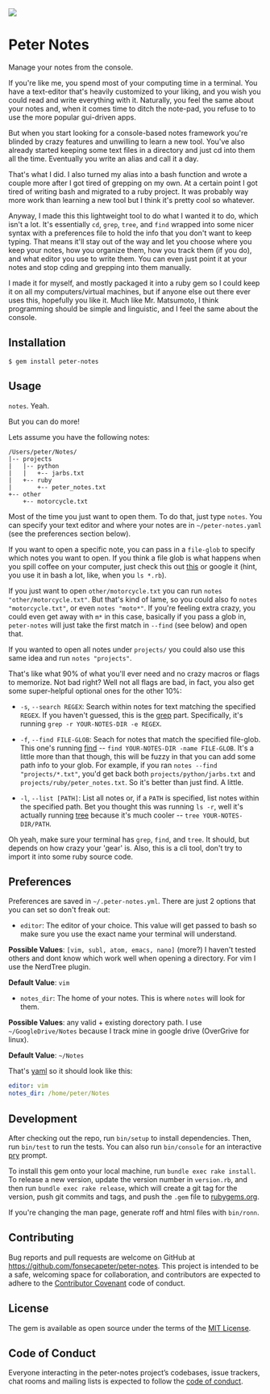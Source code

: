 <div>
  <a href="https://travis-ci.org/fonsecapeter/peter-notes">
    <img src="https://travis-ci.org/fonsecapeter/peter-notes.svg?branch=master"></img>
  </a>
</div>

# Peter Notes

Manage your notes from the console.

If you're like me, you spend most of your computing time in a terminal. You have a text-editor that's heavily customized to your liking, and you wish you could read and write everything with it. Naturally, you feel the same about your notes and, when it comes time to ditch the note-pad, you refuse to to use the more popular gui-driven apps.

But when you start looking for a console-based notes framework you're blinded by crazy features and unwilling to learn a new tool. You've also already started keeping some text files in a directory and just cd into them all the time. Eventually you write an alias and call it a day.

That's what I did. I also turned my alias into a bash function and wrote a couple more after I got tired of grepping on my own. At a certain point I got tired of writing bash and migrated to a ruby project. It was probably way more work than learning a new tool but I think it's pretty cool so whatever.

Anyway, I made this this lightweight tool to do what I wanted it to do, which isn't a lot. It's essentially `cd`, `grep`, `tree`, and `find` wrapped into some nicer syntax with a preferences file to hold the info that you don't want to keep typing. That means it'll stay out of the way and let you choose where you keep your notes, how you organize them, how you track them (if you do), and what editor you use to write them. You can even just point it at your notes and stop cding and grepping into them manually.

I made it for myself, and mostly packaged it into a ruby gem so I could keep it on all my computers/virtual machines, but if anyone else out there ever uses this, hopefully you like it. Much like Mr. Matsumoto, I think programming should be simple and linguistic, and I feel the same about the console.

## Installation

    $ gem install peter-notes

## Usage

`notes`. Yeah.

But you can do more!

Lets assume you have the following notes:

    /Users/peter/Notes/
    |-- projects
    |   |-- python
    |   |   +-- jarbs.txt
    |   +-- ruby
    |       +-- peter_notes.txt
    +-- other
        +-- motorcycle.txt

Most of the time you just want to open them. To do that, just type `notes`. You can specify your text editor and where your notes are in `~/peter-notes.yaml` (see the preferences section below).

If you want to open a specific note, you can pass in a `file-glob` to specify which notes you want to open. If you think a file glob is what happens when you spill coffee on your computer, just check this out [this](http://tldp.org/LDP/abs/html/globbingref.html) or google it (hint, you use it in bash a lot, like, when you `ls *.rb`).

If you just want to open `other/motorcycle.txt` you can run `notes "other/motorcycle.txt"`. But that's kind of lame, so you could also fo `notes "motorcycle.txt"`, or even `notes "moto*"`. If you're feeling extra crazy, you could even get away with `m*` in this case, basically if you pass a glob in, `peter-notes` will just take the first match in `--find` (see below) and open that.

If you wanted to open all notes under `projects/` you could also use this same idea and run `notes "projects"`.

That's like what 90% of what you'll ever need and no crazy macros or flags to memorize. Not bad right? Well not all flags are bad, in fact, you also get some super-helpful optional ones for the other 10%:

  - `-s`, `--search REGEX`:
  Search within notes for text matching the specified `REGEX`. If you haven't guessed, this is the [grep](http://linuxcommand.org/man_pages/grep1.html) part. Specifically, it's running `grep -r YOUR-NOTES-DIR -e REGEX`.

  - `-f`, `--find FILE-GLOB`:
  Seach for notes that match the specified file-glob. This one's running [find](http://linuxcommand.org/man_pages/find1.html) -- `find YOUR-NOTES-DIR -name FILE-GLOB`. It's a little more than that though, this will be fuzzy in that you can add some path info to your glob. For example, if you ran `notes --find "projects/*.txt"`, you'd get back both `projects/python/jarbs.txt` and `projects/ruby/peter_notes.txt`. So it's better than just find. A little.

  - `-l`, `--list [PATH]`:
  List all notes or, if a `PATH` is specified, list notes within the specified path. Bet you thought this was running `ls -r`, well it's actually running [tree](http://linuxcommand.org/man_pages/tree1.html) because it's much cooler -- `tree YOUR-NOTES-DIR/PATH`.

Oh yeah, make sure your terminal has `grep`, `find`, and `tree`. It should, but depends on how crazy your 'gear' is. Also, this is a cli tool, don't try to import it into some ruby source code.

## Preferences

Preferences are saved in `~/.peter-notes.yml`. There are just 2 options that you can set so don't freak out:

  - `editor`:
  The editor of your choice. This value will get passed to bash so make sure you use the exact name your terminal will understand.

  **Possible Values**: `[vim, subl, atom, emacs, nano]`
  (more?) I haven't tested others and dont know which work well when opening a directory. For vim I use the NerdTree plugin.

  **Default Value**: `vim`

  - `notes_dir`:
  The home of your notes. This is where `notes` will look for them.

  **Possible Values**: any valid + existing dorectory path. I use `~/GoogleDrive/Notes` because I track mine in google drive (OverGrive for linux).

  **Default Value**: `~/Notes`

That's [yaml](http://www.yaml.org/start.html) so it should look like this:

```yaml
editor: vim
notes_dir: /home/peter/Notes
```

## Development

After checking out the repo, run `bin/setup` to install dependencies. Then, run `bin/test` to run the tests. You can also run `bin/console` for an interactive [pry](http://pryrepl.org/) prompt.

To install this gem onto your local machine, run `bundle exec rake install`. To release a new version, update the version number in `version.rb`, and then run `bundle exec rake release`, which will create a git tag for the version, push git commits and tags, and push the `.gem` file to [rubygems.org](https://rubygems.org).

If you're changing the man page, generate roff and html files with `bin/ronn`.

## Contributing

Bug reports and pull requests are welcome on GitHub at https://github.com/fonsecapeter/peter-notes. This project is intended to be a safe, welcoming space for collaboration, and contributors are expected to adhere to the [Contributor Covenant](http://contributor-covenant.org) code of conduct.

## License

The gem is available as open source under the terms of the [MIT License](http://opensource.org/licenses/MIT).

## Code of Conduct

Everyone interacting in the peter-notes project’s codebases, issue trackers, chat rooms and mailing lists is expected to follow the [code of conduct](https://github.com/fonsecapeter/peter-notes/blob/master/CODE_OF_CONDUCT.md).
